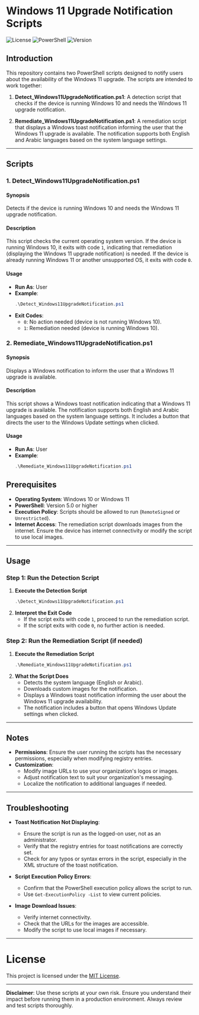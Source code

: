 # Windows 11 Upgrade Notification Scripts

![License](https://img.shields.io/badge/license-MIT-blue.svg)
![PowerShell](https://img.shields.io/badge/powershell-5.1%2B-blue.svg)
![Version](https://img.shields.io/badge/version-1.0.0-green.svg)

## Introduction

This repository contains two PowerShell scripts designed to notify users about the availability of the Windows 11 upgrade. The scripts are intended to work together:

1. **Detect_Windows11UpgradeNotification.ps1**: A detection script that checks if the device is running Windows 10 and needs the Windows 11 upgrade notification.

2. **Remediate_Windows11UpgradeNotification.ps1**: A remediation script that displays a Windows toast notification informing the user that the Windows 11 upgrade is available. The notification supports both English and Arabic languages based on the system language settings.

---

## Scripts

### 1. Detect_Windows11UpgradeNotification.ps1

#### Synopsis

Detects if the device is running Windows 10 and needs the Windows 11 upgrade notification.

#### Description

This script checks the current operating system version. If the device is running Windows 10, it exits with code `1`, indicating that remediation (displaying the Windows 11 upgrade notification) is needed. If the device is already running Windows 11 or another unsupported OS, it exits with code `0`.

#### Usage

- **Run As**: User
- **Example**:
  ```powershell
  .\Detect_Windows11UpgradeNotification.ps1
  ```
- **Exit Codes**:
  - `0`: No action needed (device is not running Windows 10).
  - `1`: Remediation needed (device is running Windows 10).


### 2. Remediate_Windows11UpgradeNotification.ps1

#### Synopsis

Displays a Windows notification to inform the user that a Windows 11 upgrade is available.

#### Description

This script shows a Windows toast notification indicating that a Windows 11 upgrade is available. The notification supports both English and Arabic languages based on the system language settings. It includes a button that directs the user to the Windows Update settings when clicked.

#### Usage

- **Run As**: User
- **Example**:
  ```powershell
  .\Remediate_Windows11UpgradeNotification.ps1
  ```

## Prerequisites

- **Operating System**: Windows 10 or Windows 11
- **PowerShell**: Version 5.0 or higher
- **Execution Policy**: Scripts should be allowed to run (`RemoteSigned` or `Unrestricted`).
- **Internet Access**: The remediation script downloads images from the internet. Ensure the device has internet connectivity or modify the script to use local images.

---

## Usage

### Step 1: Run the Detection Script

1. **Execute the Detection Script**
   ```powershell
   .\Detect_Windows11UpgradeNotification.ps1
   ```
2. **Interpret the Exit Code**
   - If the script exits with code `1`, proceed to run the remediation script.
   - If the script exits with code `0`, no further action is needed.

### Step 2: Run the Remediation Script (if needed)

1. **Execute the Remediation Script**
   ```powershell
   .\Remediate_Windows11UpgradeNotification.ps1
   ```
2. **What the Script Does**
   - Detects the system language (English or Arabic).
   - Downloads custom images for the notification.
   - Displays a Windows toast notification informing the user about the Windows 11 upgrade availability.
   - The notification includes a button that opens Windows Update settings when clicked.

---

## Notes

- **Permissions**: Ensure the user running the scripts has the necessary permissions, especially when modifying registry entries.
- **Customization**:
  - Modify image URLs to use your organization's logos or images.
  - Adjust notification text to suit your organization's messaging.
  - Localize the notification to additional languages if needed.

---

## Troubleshooting

- **Toast Notification Not Displaying**:
  - Ensure the script is run as the logged-on user, not as an administrator.
  - Verify that the registry entries for toast notifications are correctly set.
  - Check for any typos or syntax errors in the script, especially in the XML structure of the toast notification.

- **Script Execution Policy Errors**:
  - Confirm that the PowerShell execution policy allows the script to run.
  - Use `Get-ExecutionPolicy -List` to view current policies.

- **Image Download Issues**:
  - Verify internet connectivity.
  - Check that the URLs for the images are accessible.
  - Modify the script to use local images if necessary.

---

# License

This project is licensed under the [MIT License](LICENSE).


---

**Disclaimer**: Use these scripts at your own risk. Ensure you understand their impact before running them in a production environment. Always review and test scripts thoroughly.
